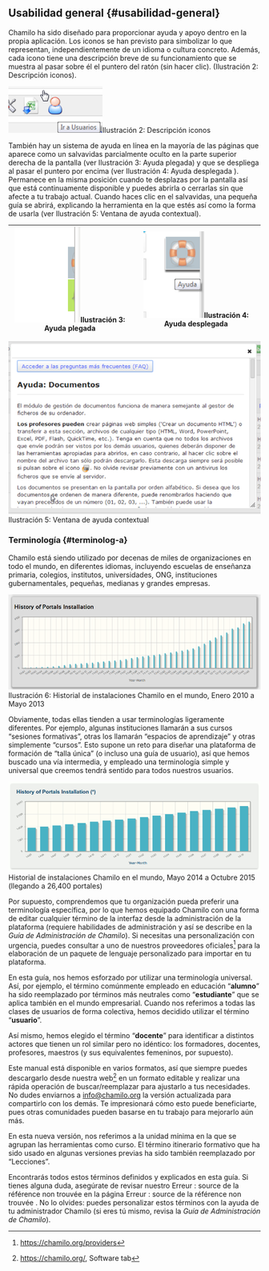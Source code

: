 ## Usabilidad general {#usabilidad-general}

Chamilo ha sido diseñado para proporcionar ayuda y apoyo dentro en la propia aplicación. Los iconos se han previsto para simbolizar lo que representan, independientemente de un idioma o cultura concreto. Además, cada icono tiene una descripción breve de su funcionamiento que se muestra al pasar sobre él el puntero del ratón (sin hacer clic). (Ilustración 2: Descripción iconos).

![](../assets/images2.png)Ilustración 2: Descripción iconos

También hay un sistema de ayuda en línea en la mayoría de las páginas que aparece como un salvavidas parcialmente oculto en la parte superior derecha de la pantalla (ver Ilustración 3: Ayuda plegada) y que se despliega al pasar el puntero por encima (ver Ilustración 4: Ayuda desplegada ). Permanece en la misma posición cuando te desplazas por la pantalla así que está continuamente disponible y puedes abrirla o cerrarlas sin que afecte a tu trabajo actual. Cuando haces clic en el salvavidas, una pequeña guía se abrirá, explicando la herramienta en la que estés así como la forma de usarla (ver Ilustración 5: Ventana de ayuda contextual).

| ![](../assets/images3.png)Ilustración 3: Ayuda plegada | ![](../assets/illustration_4.png)Ilustración 4: Ayuda desplegada |
| --- | --- |

![](../assets/images5.png)Ilustración 5: Ventana de ayuda contextual

### Terminología {#terminolog-a}

Chamilo está siendo utilizado por decenas de miles de organizaciones en todo el mundo, en diferentes idiomas, incluyendo escuelas de enseñanza primaria, colegios, institutos, universidades, ONG, instituciones gubernamentales, pequeñas, medianas y grandes empresas.

![](../assets/images4.png)Ilustración 6: Historial de instalaciones Chamilo en el mundo, Enero 2010 a Mayo 2013

Obviamente, todas ellas tienden a usar terminologías ligeramente diferentes. Por ejemplo, algunas instituciones llamarán a sus cursos “sesiones formativas”, otras los llamarán “espacios de aprendizaje” y otras simplemente “cursos”. Esto supone un reto para diseñar una plataforma de formación de “talla única” (o incluso una guía de usuario), así que hemos buscado una vía intermedia, y empleado una terminología simple y universal que creemos tendrá sentido para todos nuestros usuarios.

![](../assets/image2.png)Historial de instalaciones Chamilo en el mundo, Mayo 2014 a Octubre 2015 (llegando a 26,400 portales)

Por supuesto, comprendemos que tu organización pueda preferir una terminología específica, por lo que hemos equipado Chamilo con una forma de editar cualquier término de la interfaz desde la administración de la plataforma (requiere habilidades de administración y así se describe en la _Guía de Administración de Chamilo_). Si necesitas una personalización con urgencia, puedes consultar a uno de nuestros proveedores oficiales[^2] para la elaboración de un paquete de lenguaje personalizado para importar en tu plataforma.

En esta guía, nos hemos esforzado por utilizar una terminología universal. Así, por ejemplo, el término comúnmente empleado en educación “**alumno**” ha sido reemplazado por términos más neutrales como “**estudiante**” que se aplica también en el mundo empresarial. Cuando nos referimos a todas las clases de usuarios de forma colectiva, hemos decidido utilizar el término “**usuario**”.

Así mismo, hemos elegido el término “**docente**” para identificar a distintos actores que tienen un rol similar pero no idéntico: los formadores, docentes, profesores, maestros (y sus equivalentes femeninos, por supuesto).

Este manual está disponible en varios formatos, así que siempre puedes descargarlo desde nuestra web[^3] en un formato editable y realizar una rápida operación de buscar/reemplazar para ajustarlo a tus necesidades. No dudes enviarnos a info@chamilo.org la versión actualizada para compartirlo con los demás. Te impresionará cómo esto puede beneficiarte, pues otras comunidades pueden basarse en tu trabajo para mejorarlo aún más.

En esta nueva versión, nos referimos a la unidad mínima en la que se agrupan las herramientas como curso. El término itinerario formativo que ha sido usado en algunas versiones previas ha sido también reemplazado por “Lecciones”.

Encontrarás todos estos términos definidos y explicados en esta guía. Si tienes alguna duda, asegúrate de revisar nuestro Erreur : source de la référence non trouvée en la página Erreur : source de la référence non trouvée . No lo olvides: puedes personalizar estos términos con la ayuda de tu administrador Chamilo (si eres tú mismo, revisa la _Guía de Administración de Chamilo_).

[^2]: https://chamilo.org/providers

[^3]: https://chamilo.org/, Software tab